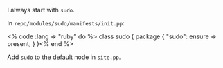 I always start with `sudo`.

In `repo/modules/sudo/manifests/init.pp`:

<% code :lang => "ruby" do %>
class sudo {
    package { "sudo":
        ensure => present,
    }
}<% end %>

Add `sudo` to the default node in `site.pp`.
